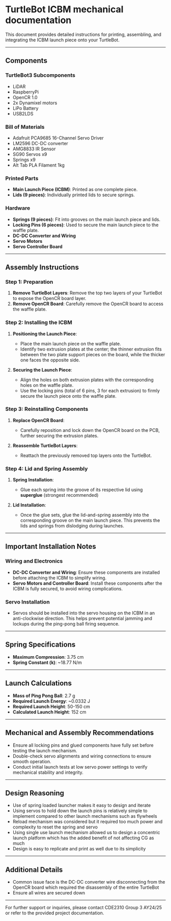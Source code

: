 # TurtleBot ICBM mechanical documentation

This document provides detailed instructions for printing, assembling, and integrating the ICBM launch piece onto your TurtleBot.

---

## Components

### TurtleBot3 Subcomponents
- LiDAR
- RaspberryPi
- OpenCR 1.0
- 2x Dynamixel motors
- LiPo Battery
- USB2LDS

### Bill of Materials
- Adafruit PCA9685 16-Channel Servo Driver
- LM2596 DC-DC converter
- AMG8833 IR Sensor
- SG90 Servos x9
- Springs x9
- Alt Tab PLA Filament 1kg

### Printed Parts
- **Main Launch Piece (ICBM)**: Printed as one complete piece.
- **Lids (9 pieces)**: Individually printed lids to secure springs.

### Hardware
- **Springs (9 pieces)**: Fit into grooves on the main launch piece and lids.
- **Locking Pins (6 pieces)**: Used to secure the main launch piece to the waffle plate.
- **DC-DC Converter and Wiring**
- **Servo Motors**
- **Servo Controller Board**

---

## Assembly Instructions

### Step 1: Preparation
1. **Remove TurtleBot Layers**: Remove the top two layers of your TurtleBot to expose the OpenCR board layer.
2. **Remove OpenCR Board**: Carefully remove the OpenCR board to access the waffle plate.

### Step 2: Installing the ICBM
1. **Positioning the Launch Piece**:
   - Place the main launch piece on the waffle plate.
   - Identify two extrusion plates at the center; the thinner extrusion fits between the two plate support pieces on the board, while the thicker one faces the opposite side.

2. **Securing the Launch Piece**:
   - Align the holes on both extrusion plates with the corresponding holes on the waffle plate.
   - Use the locking pins (total of 6 pins, 3 for each extrusion) to firmly secure the launch piece onto the waffle plate.

### Step 3: Reinstalling Components
1. **Replace OpenCR Board**:
   - Carefully reposition and lock down the OpenCR board on the PCB, further securing the extrusion plates.

2. **Reassemble TurtleBot Layers**:
   - Reattach the previously removed top layers onto the TurtleBot.

### Step 4: Lid and Spring Assembly
1. **Spring Installation**:
   - Glue each spring into the groove of its respective lid using **superglue** (strongest recommended)

2. **Lid Installation**:
   - Once the glue sets, glue the lid-and-spring assembly into the corresponding groove on the main launch piece. This prevents the lids and springs from dislodging during launches.

---

## Important Installation Notes

### Wiring and Electronics
- **DC-DC Converter and Wiring**: Ensure these components are installed before attaching the ICBM to simplify wiring.
- **Servo Motors and Controller Board**: Install these components after the ICBM is fully secured, to avoid wiring complications.

### Servo Installation
- Servos should be installed into the servo housing on the ICBM in an anti-clockwise direction. This helps prevent potential jamming and lockups during the ping-pong ball firing sequence.

---

## Spring Specifications
- **Maximum Compression**: 3.75 cm
- **Spring Constant (k)**: ~18.77 N/m

---

## Launch Calculations
- **Mass of Ping Pong Ball**: 2.7 g
- **Required Launch Energy**: ~0.0332 J
- **Required Launch Height**: 50-150 cm
- **Calculated Launch Height**: 152 cm

---

## Mechanical and Assembly Recommendations
- Ensure all locking pins and glued components have fully set before testing the launch mechanism.
- Double-check servo alignments and wiring connections to ensure smooth operation.
- Conduct initial launch tests at low servo power settings to verify mechanical stability and integrity.

---

## Design Reasoning
- Use of spring loaded launcher makes it easy to design and iterate
- Using servos to hold down the launch pins is relatively simple to implement compared to other launch mechanisms such as flywheels
- Reload mechanism was considered but it required too much power and complexity to reset the spring and servo
- Using single use launch mechanism allowed us to design a concentric launch platform which has the added benefit of not affecting CG as much
- Design is easy to replicate and print as well due to its simplicity

---

## Additional Details
- Common issue face is the DC-DC converter wire disconnecting from the OpenCR board which required the disassembly of the entire TurtleBot
- Ensure all wires are secured down

---

For further support or inquiries, please contact CDE2310 Group 3 AY24/25 or refer to the provided project documentation.
```

